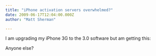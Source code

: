 ```yaml
---
title: "iPhone activation servers overwhelmed?"
date: 2009-06-17T12:04:00.000Z
author: "Matt Sherman"

---
```


I am upgrading my iPhone 3G to the 3.0 software but am getting this:

Anyone else?
